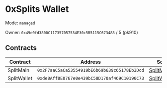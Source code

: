 # 0xSplits Wallet

Mode: `managed`

Owner: `0x49e0fd3800C117357057534E30c5B5115C673488` / 5  (pk910)

## Contracts 

| Contract | Address | Source |
| -------- | ------- | ------ |
| SplitMain  | `0x2F7aaC5aCa53554919bE6b69b639c65178Eb3Dcd`  | [SplitMain.sol](https://github.com/0xSplits/splits-contracts/blob/main/contracts/SplitMain.sol) |
| SplitWallet  | `0xde8Aff8E0767e0e439bC58D170af469C10190C73`  | [SplitWallet.sol](https://github.com/0xSplits/splits-contracts/blob/main/contracts/SplitWallet.sol)
